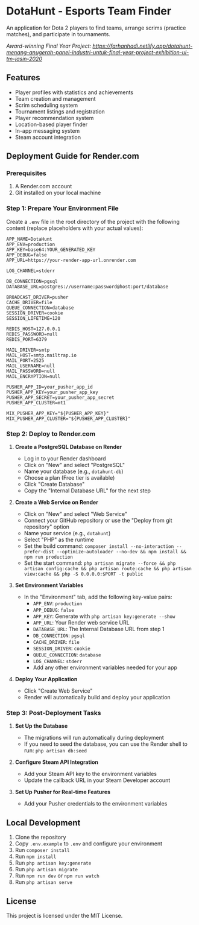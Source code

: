 # DotaHunt - Esports Team Finder

An application for Dota 2 players to find teams, arrange scrims (practice matches), and participate in tournaments.

*Award-winning Final Year Project: https://farhanhadi.netlify.app/dotahunt-menang-anugerah-panel-industri-untuk-final-year-project-exhibition-ui-tm-jasin-2020*

## Features

- Player profiles with statistics and achievements
- Team creation and management
- Scrim scheduling system
- Tournament listings and registration
- Player recommendation system
- Location-based player finder
- In-app messaging system
- Steam account integration

## Deployment Guide for Render.com

### Prerequisites

1. A Render.com account
2. Git installed on your local machine

### Step 1: Prepare Your Environment File

Create a `.env` file in the root directory of the project with the following content (replace placeholders with your actual values):

```
APP_NAME=DotaHunt
APP_ENV=production
APP_KEY=base64:YOUR_GENERATED_KEY
APP_DEBUG=false
APP_URL=https://your-render-app-url.onrender.com

LOG_CHANNEL=stderr

DB_CONNECTION=pgsql
DATABASE_URL=postgres://username:password@host:port/database

BROADCAST_DRIVER=pusher
CACHE_DRIVER=file
QUEUE_CONNECTION=database
SESSION_DRIVER=cookie
SESSION_LIFETIME=120

REDIS_HOST=127.0.0.1
REDIS_PASSWORD=null
REDIS_PORT=6379

MAIL_DRIVER=smtp
MAIL_HOST=smtp.mailtrap.io
MAIL_PORT=2525
MAIL_USERNAME=null
MAIL_PASSWORD=null
MAIL_ENCRYPTION=null

PUSHER_APP_ID=your_pusher_app_id
PUSHER_APP_KEY=your_pusher_app_key
PUSHER_APP_SECRET=your_pusher_app_secret
PUSHER_APP_CLUSTER=mt1

MIX_PUSHER_APP_KEY="${PUSHER_APP_KEY}"
MIX_PUSHER_APP_CLUSTER="${PUSHER_APP_CLUSTER}"
```

### Step 2: Deploy to Render.com

1. **Create a PostgreSQL Database on Render**
   - Log in to your Render dashboard
   - Click on "New" and select "PostgreSQL"
   - Name your database (e.g., `dotahunt-db`)
   - Choose a plan (Free tier is available)
   - Click "Create Database"
   - Copy the "Internal Database URL" for the next step

2. **Create a Web Service on Render**
   - Click on "New" and select "Web Service"
   - Connect your GitHub repository or use the "Deploy from git repository" option
   - Name your service (e.g., `dotahunt`)
   - Select "PHP" as the runtime
   - Set the build command: `composer install --no-interaction --prefer-dist --optimize-autoloader --no-dev && npm install && npm run production`
   - Set the start command: `php artisan migrate --force && php artisan config:cache && php artisan route:cache && php artisan view:cache && php -S 0.0.0.0:$PORT -t public`

3. **Set Environment Variables**
   - In the "Environment" tab, add the following key-value pairs:
     - `APP_ENV`: `production`
     - `APP_DEBUG`: `false`
     - `APP_KEY`: Generate with `php artisan key:generate --show`
     - `APP_URL`: Your Render web service URL
     - `DATABASE_URL`: The Internal Database URL from step 1
     - `DB_CONNECTION`: `pgsql`
     - `CACHE_DRIVER`: `file`
     - `SESSION_DRIVER`: `cookie`
     - `QUEUE_CONNECTION`: `database`
     - `LOG_CHANNEL`: `stderr`
     - Add any other environment variables needed for your app

4. **Deploy Your Application**
   - Click "Create Web Service"
   - Render will automatically build and deploy your application

### Step 3: Post-Deployment Tasks

1. **Set Up the Database**
   - The migrations will run automatically during deployment
   - If you need to seed the database, you can use the Render shell to run: `php artisan db:seed`

2. **Configure Steam API Integration**
   - Add your Steam API key to the environment variables
   - Update the callback URL in your Steam Developer account

3. **Set Up Pusher for Real-time Features**
   - Add your Pusher credentials to the environment variables

## Local Development

1. Clone the repository
2. Copy `.env.example` to `.env` and configure your environment
3. Run `composer install`
4. Run `npm install`
5. Run `php artisan key:generate`
6. Run `php artisan migrate`
7. Run `npm run dev` or `npm run watch`
8. Run `php artisan serve`

## License

This project is licensed under the MIT License.
